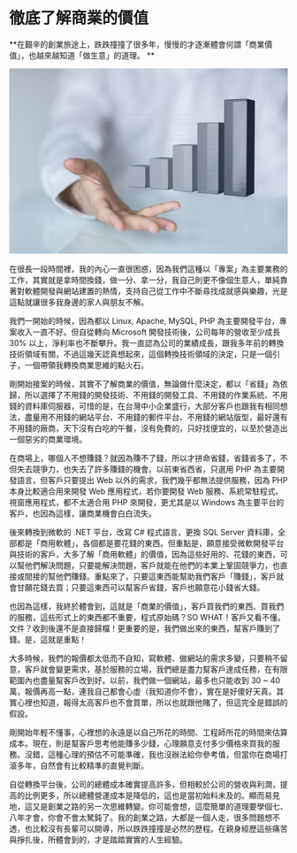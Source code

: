 # 徹底了解商業的價值
**在艱辛的創業旅途上，跌跌撞撞了很多年，慢慢的才逐漸體會何謂「商業價值」，也越來越知道「做生意」的道理。
**

   ![](7F733C4C-A322-2A02-50B2-FED6C78F6F3B.jpg@700w_0e_1l.jpg)
   
在很長一段時間裡，我的內心一直很困惑，因為我們這種以「專案」為主要業務的工作，其實就是拿時間換錢，做一分、拿一分，我自己則更不像個生意人，單純靠著對軟體開發與網站建置的熱情，支持自己從工作中不斷尋找成就感與樂趣，光是這點就讓很多我身邊的家人與朋友不解。

 我們一開始的時候，因為都以 Linux, Apache, MySQL, PHP 為主要開發平台，專案收入一直不好。但自從轉向 Microsoft 開發技術後，公司每年的營收至少成長 30% 以上，淨利率也不斷攀升。我一直認為公司的業績成長，跟我多年前的轉換技術領域有關，不過這幾天認真想起來，這個轉換技術領域的決定，只是一個引子，一個帶領我轉換商業思維的點火石。

 剛開始接案的時候，其實不了解商業的價值，無論做什麼決定，都以「省錢」為依歸，所以選擇了不用錢的開發技術、不用錢的開發工具、不用錢的作業系統、不用錢的資料庫伺服器，可惜的是，在台灣中小企業盛行，大部分客戶也跟我有相同想法，盡量用不用錢的網站平台、不用錢的郵件平台、不用錢的網站版型，最好還有不用錢的廠商，天下沒有白吃的午餐，沒有免費的，只好找便宜的，以至於營造出一個惡劣的商業環境。

 在商場上，哪個人不想賺錢？就因為賺不了錢，所以才拼命省錢，省錢省多了，不但失去競爭力，也失去了許多賺錢的機會。以前東省西省，只選用 PHP 為主要開發語言，但客戶只要提出 Web 以外的需求，我們幾乎都無法提供服務，因為 PHP 本身比較適合用來開發 Web 應用程式，若你要開發 Web 服務、系統常駐程式、視窗應用程式，都不太適合用 PHP 來開發，更尤其是以 Windows 為主要平台的客戶，也因為這樣，讓商業機會白白流失。

 後來轉換到微軟的 .NET 平台，改寫 C# 程式語言，更換 SQL Server 資料庫，全部都是「商用軟體」，各個都是要花錢的東西。但重點是，願意接受微軟開發平台與技術的客戶，大多了解「商用軟體」的價值，因為這些好用的、花錢的東西，可以幫他們解決問題，只要能解決問題，客戶就能在他們的本業上鞏固競爭力，也直接或間接的幫他們賺錢。重點來了，只要這東西能幫助我們客戶「賺錢」，客戶就會甘願花錢去買；只要這東西可以幫客戶省錢，客戶也願意花小錢省大錢。

 也因為這樣，我終於體會到，這就是「商業的價值」，客戶買我們的東西、買我們的服務，這些形式上的東西都不重要，程式原始碼？SO WHAT！客戶又看不懂。文件？收到後還不是直接歸檔！更重要的是，我們做出來的東西，幫客戶賺到了錢。是，這就是重點！

 大多時候，我們的報價都太低而不自知，寫軟體、做網站的需求多變，只要稍不留意，客戶就會變更需求，基於服務的立場，我們總是盡力幫客戶達成任務，在有限範圍內也盡量幫客戶改到好。以前，我們做一個網站，最多也只能收到 30 ~ 40 萬，報價再高一點，連我自己都會心虛（我知道你不會），實在是好傻好天真。其實心裡也知道，報得太高客戶也不會買單，所以也就跟他賭了，但這完全是錯誤的假設。

 剛開始年輕不懂事，心裡想的永遠是以自己所花的時間、工程師所花的時間來估算成本。現在，則是幫客戶思考他能賺多少錢，心理願意支付多少價格來買我的服務。沒錯，這種心理的預估不可能準確，我也沒辦法給你參考值，但當你在商場打滾多年，自然會有比較精準的直覺判斷。

 自從轉換平台後，公司的總體成本確實提高許多，但相較於公司的營收與利潤，提高的比例更多，所以總體營運成本是降低的，這也是當初始料未及的。顯而易見地，這又是創業之路的另一次思維轉變。你可能會想，這麼簡單的道理要學個七、八年才會，你會不會太駑鈍了。我的創業之路，大都是一個人走，很多問題想不透，也比較沒有長輩可以開導，所以跌跌撞撞是必然的歷程。在親身經歷這些痛苦與掙扎後，所體會到的，才是踏踏實實的人生經驗。